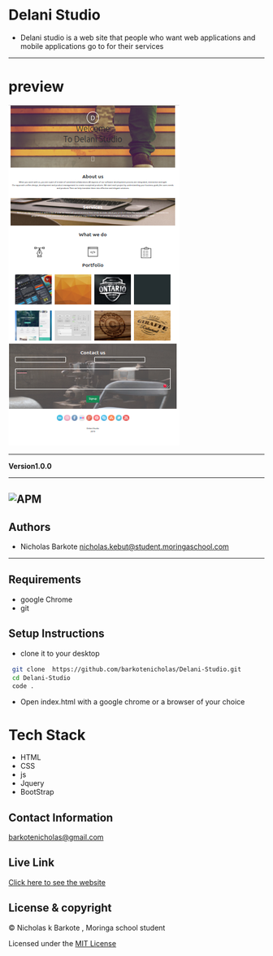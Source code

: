 # Delani Studio

- Delani studio is a web site that people who want web applications and mobile applications go to for their services

---
# preview

![alt text](./images/delani.png)

---
**Version1.0.0**

---
![APM](https://img.shields.io/apm/l/vim-mode)
---
## Authors
- Nicholas Barkote <nicholas.kebut@student.moringaschool.com>
---

## Requirements

- google Chrome
- git

## Setup Instructions

* clone it to your desktop 
```bash
 git clone  https://github.com/barkotenicholas/Delani-Studio.git
 cd Delani-Studio
 code .
  ```
* Open index.html with a google chrome or a browser of your choice
 
# Tech Stack

- HTML
- CSS
- js
- Jquery
- BootStrap

## Contact Information

<a href="mailto:barkotenicholas@gmail.com">barkotenicholas@gmail.com</a>

 ## Live Link


[Click here to see the website](https://barkotenicholas.github.io/Delani-Studio/)


## License & copyright

© Nicholas k Barkote , Moringa school student

Licensed under the [MIT License](LICENSE)